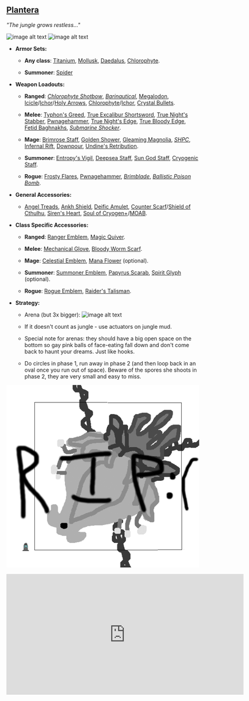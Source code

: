 ## [Plantera](https://terraria.gamepedia.com/Plantera)

*"The jungle grows restless…"*

![image alt text](../public/BMbpD6rCZ1qoniF20u7H2A_img_41.png)
![image alt text](../public/BMbpD6rCZ1qoniF20u7H2A_img_42.png)

* **Armor Sets:**

    * **Any class**: [Titanium](https://terraria.gamepedia.com/Titanium_armor), [Mollusk](https://calamitymod.gamepedia.com/Mollusk_armor), [Daedalus](https://calamitymod.gamepedia.com/Daedalus_armor), [Chlorophyte](https://terraria.gamepedia.com/Chlorophyte_armor).

    * **Summoner**: [Spider](https://terraria.gamepedia.com/Spider_armor)

* **Weapon Loadouts:**

    * **Ranged**: [*Chlorophyte Shotbow*](https://terraria.gamepedia.com/Chlorophyte_Shotbow), [*Barinautical*](https://calamitymod.gamepedia.com/Barinautical), [Megalodon](https://calamitymod.gamepedia.com/Megalodon), [Icicle](https://calamitymod.gamepedia.com/Icicle_Arrow)/[Ichor](https://terraria.gamepedia.com/Ichor_Arrow)/[Holy Arrows](https://terraria.gamepedia.com/Holy_Arrow), [Chlorophyte](https://terraria.gamepedia.com/Chlorophyte_Bullet)/[Ichor](https://terraria.gamepedia.com/Ichor_Bullet), [Crystal Bullets](https://terraria.gamepedia.com/Crystal_Bullet).

    * **Melee**: [Typhon's Greed](https://calamitymod.gamepedia.com/Typhon%27s_Greed), [True Excalibur Shortsword](https://calamitymod.gamepedia.com/True_Excalibur_Shortsword), [True Night's Stabber](https://calamitymod.gamepedia.com/True_Night%27s_Stabber), [Pwnagehammer](https://calamitymod.gamepedia.com/Pwnagehammer), [True Night's Edge](https://terraria.gamepedia.com/True_Night%27s_Edge), [True Bloody Edge](https://calamitymod.gamepedia.com/True_Bloody_Edge), [Fetid Baghnakhs](https://terraria.gamepedia.com/Fetid_Baghnakhs), [*Submarine Shocker*](https://calamitymod.gamepedia.com/Submarine_Shocker).

    * **Mage**: [Brimrose Staff](https://calamitymod.gamepedia.com/Brimrose_Staff), [Golden Shower](https://terraria.gamepedia.com/Golden_Shower), [Gleaming Magnolia](https://calamitymod.gamepedia.com/Gleaming_Magnolia), [*SHPC*](https://calamitymod.gamepedia.com/SHPC), [Infernal Rift](https://calamitymod.gamepedia.com/Infernal_Rift), [Downpour](https://calamitymod.gamepedia.com/Downpour), [Undine's Retribution](https://calamitymod.gamepedia.com/Undine%27s_Retribution).

    * **Summoner**: [Entropy's Vigil](https://calamitymod.gamepedia.com/Entropy%27s_Vigil), [Deepsea Staff](https://calamitymod.gamepedia.com/Deepsea_Staff), [Sun God Staff](https://calamitymod.gamepedia.com/Sun_God_Staff), [Cryogenic Staff](https://calamitymod.gamepedia.com/Cryogenic_Staff).

    * **Rogue**: [Frosty Flares](https://calamitymod.gamepedia.com/Frosty_Flare), [Pwnagehammer](https://calamitymod.gamepedia.com/Pwnagehammer), [*Brimblade*](https://calamitymod.gamepedia.com/Brimblade), [*Ballistic Poison Bomb*](https://calamitymod.gamepedia.com/Ballistic_Poison_Bomb).

* **General Accessories:**

    * [Angel Treads](https://calamitymod.gamepedia.com/Angel_Treads), [Ankh Shield](https://terraria.gamepedia.com/Ankh_Shield), [Deific Amulet](https://calamitymod.gamepedia.com/Deific_Amulet), [Counter Scarf](https://calamitymod.gamepedia.com/Counter_Scarf)/[Shield of Cthulhu](https://terraria.gamepedia.com/Shield_of_Cthulhu), [Siren's Heart](https://calamitymod.gamepedia.com/Siren's_Heart), [Soul of Cryogen+](https://calamitymod.gamepedia.com/Wings)/[MOAB](https://calamitymod.gamepedia.com/MOAB).

* **Class Specific Accessories:**

    * **Ranged**: [Ranger Emblem](https://terraria.gamepedia.com/Ranger_Emblem), [Magic Quiver](https://terraria.gamepedia.com/Magic_Quiver).

    * **Melee**: [Mechanical Glove](https://terraria.gamepedia.com/Mechanical_Glove), [Bloody Worm Scarf](https://calamitymod.gamepedia.com/Bloody_Worm_Scarf).

    * **Mage**: [Celestial Emblem](https://terraria.gamepedia.com/Celestial_Emblem), [Mana Flower](https://terraria.gamepedia.com/Mana_Flower) (optional).

    * **Summoner**: [Summoner Emblem](https://terraria.gamepedia.com/Summoner_Emblem), [Papyrus Scarab](https://terraria.gamepedia.com/Papyrus_Scarab), [Spirit Glyph](https://calamitymod.gamepedia.com/Spirit_Glyph) (optional).

    * **Rogue**: [Rogue Emblem](https://calamitymod.gamepedia.com/Rogue_Emblem), [Raider's Talisman](https://calamitymod.gamepedia.com/Raider%27s_Talisman).
    
* **Strategy:**

    * Arena (but 3x bigger): ![image alt text](../public/BMbpD6rCZ1qoniF20u7H2A_img_43.png)

    * If it doesn't count as jungle - use actuators on jungle mud.

    * Special note for arenas: they should have a big open space on the bottom so gay pink balls of face-eating fall down and don't come back to haunt your dreams. Just like hooks.

    * Do circles in phase 1, run away in phase 2 (and then loop back in an oval once you run out of space). Beware of the spores she shoots in phase 2, they are very small and easy to miss.

![image alt text](../public/Oathblade.gif)

<div align="center"><iframe width="620" height="315" src="https://www.youtube.com/embed/nJJJ5F2i6eQ" frameborder="0" allowfullscreen></iframe></div>

